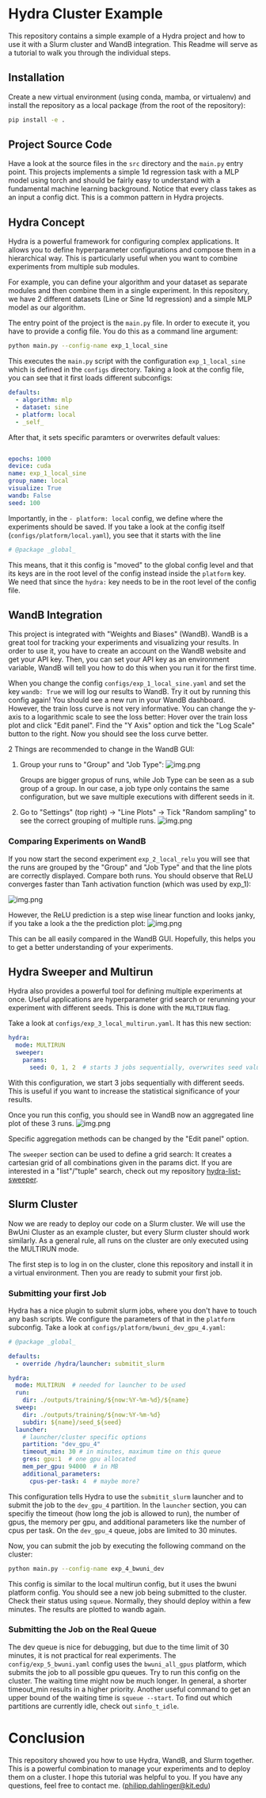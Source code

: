 # Hydra Cluster Example

This repository contains a simple example of a Hydra project and how to use it with a Slurm cluster and WandB integration. This Readme will serve as a tutorial to walk you through the individual steps.

## Installation
Create a new virtual environment (using conda, mamba, or virtualenv) and install the repository as a local package
(from the root of the repository):
```bash
pip install -e .
```
## Project Source Code
Have a look at the source files in the `src` directory and the `main.py` entry point. This projects implements a simple 1d regression task with a MLP model using torch and should
be fairly easy to understand with a fundamental machine learning background. Notice that every class takes as an input a config dict. This is a common pattern in Hydra projects.

## Hydra Concept
Hydra is a powerful framework for configuring complex applications. It allows you to define  hyperparameter configurations 
and compose them in a hierarchical way. This is particularly useful when you want to combine experiments from multiple sub modules.

For example, you can define your algorithm and your dataset as separate modules and then combine them in a single experiment.
In this repository, we have 2 different datasets (Line or Sine 1d regression) and a simple MLP model as our algorithm.

The entry point of the project is the `main.py` file. In order to execute it, you have to provide a config file. You do this as a command line argument:
```bash
python main.py --config-name exp_1_local_sine
```
This executes the `main.py` script with the configuration `exp_1_local_sine` which is defined in the `configs` directory.
Taking a look at the config file, you can see that it first loads different subconfigs:
```yaml
defaults:
  - algorithm: mlp
  - dataset: sine
  - platform: local
  - _self_
```
After that, it sets specific paramters or overwrites default values:
```yaml

epochs: 1000
device: cuda
name: exp_1_local_sine
group_name: local
visualize: True
wandb: False
seed: 100
```
Importantly, in the `- platform: local` config, we define where the experiments should be saved. If you take a look at the config itself (`configs/platform/local.yaml`), you see that it starts with the line
```yaml
# @package _global_
```
This means, that it this config is "moved" to the global config level and that its keys are in the root level of the config instead inside the `platform` key.
We need that since the `hydra:` key needs to be in the root level of the config file.

## WandB Integration
This project is integrated with "Weights and Biases" (WandB). WandB is a great tool for tracking your experiments and visualizing your results. In order to use it, you have to create an account on the WandB website and get your API key.
Then, you can set your API key as an environment variable, WandB will tell you how to do this when you run it for the first time.

When you change the config `configs/exp_1_local_sine.yaml` and set the key `wandb: True` we will log our results to WandB.
Try it out by running this config again! You should see a new run in your WandB dashboard. However, the train loss curve is not very informative. 
You can change the y-axis to a logarithmic scale to see the loss better:
Hover over the train loss plot and click "Edit panel". Find the "Y Axis" option and tick the "Log Scale" button to the right.
Now you should see the loss curve better.

2 Things are recommended to change in the WandB GUI:
1. Group your runs to "Group" and "Job Type":
![img.png](data/grouping.png)

    Groups are bigger gropus of runs, while Job Type can be seen as a sub group of a group. In our case, a job type only contains the same configuration, but we save multiple executions with different seeds in it.
2. Go to "Settings" (top right) -> "Line Plots" -> Tick "Random sampling" to see the correct grouping of multiple runs.
![img.png](data/random_sampling.png)


### Comparing Experiments on WandB
If you now start the second experiment `exp_2_local_relu` you will see that the runs are grouped by the "Group" and "Job Type" and that the line plots are correctly displayed.
Compare both runs. You should observe that ReLU converges faster than Tanh activation function (which was used by exp_1):

![img.png](data/relu_vs_tanh.png)

However, the ReLU prediction is a step wise linear function and looks janky, if you take a look a the the prediction plot:
![img.png](data/relu_vs_tanh_qualitative.png)

This can be all easily compared in the WandB GUI. Hopefully, this helps you to get a better understanding of your experiments.

## Hydra Sweeper and Multirun
Hydra also provides a powerful tool for defining multiple experiments at once. Useful applications are hyperparameter grid search or rerunning your experiment with different seeds.
This is done with the `MULTIRUN` flag.

Take a look at `configs/exp_3_local_multirun.yaml`. It has this new section:

```yaml
hydra:
  mode: MULTIRUN
  sweeper:
    params:
      seed: 0, 1, 2  # starts 3 jobs sequentially, overwrites seed value
```
With this configuration, we start 3 jobs sequentially with different seeds. This is useful if you want to increase the statistical significance of your results.

Once you run this config, you should see in WandB now an aggregated line plot of these 3 runs.
![img.png](data/multi_run_result.png)

Specific aggregation methods can be changed by the "Edit panel" option.

The `sweeper` section can be used to define a grid search: It creates a cartesian grid of all combinations given in the params dict.
If you are interested in a "list"/"tuple" search, check out my repository
[hydra-list-sweeper](https://github.com/ALRhub/hydra_list_sweeper).

## Slurm Cluster

Now we are ready to deploy our code on a Slurm cluster. We will use the BwUni Cluster as an example cluster, but every Slurm cluster should work similarly.
As a general rule, all runs on the cluster are only executed using the MULTIRUN mode.

The first step is to log in on the cluster, clone this repository and install it in a virtual environment. Then you are ready to submit your first job. 

### Submitting your first Job
Hydra has a nice plugin to submit slurm jobs, where you don't have to touch any bash scripts. We configure the parameters of that in the `platform` subconfig.
Take a look at `configs/platform/bwuni_dev_gpu_4.yaml`:
```yaml
# @package _global_

defaults:
  - override /hydra/launcher: submitit_slurm

hydra:
  mode: MULTIRUN  # needed for launcher to be used
  run:
    dir: ./outputs/training/${now:%Y-%m-%d}/${name}
  sweep:
    dir: ./outputs/training/${now:%Y-%m-%d}
    subdir: ${name}/seed_${seed}
  launcher:
    # launcher/cluster specific options
    partition: "dev_gpu_4"
    timeout_min: 30 # in minutes, maximum time on this queue
    gres: gpu:1  # one gpu allocated
    mem_per_gpu: 94000  # in MB
    additional_parameters:
      cpus-per-task: 4  # maybe more?
```
This configuration tells Hydra to use the `submitit_slurm` launcher and to submit the job to the `dev_gpu_4` partition. In the `launcher` section,
you can specifiy the timeout (how long the job is allowed to run), the number of gpus, the memory per gpu, and additional parameters like the number of cpus per task.
On the `dev_gpu_4` queue, jobs are limited to 30 minutes.

Now, you can submit the job by executing the following command on the cluster:
```bash
python main.py --config-name exp_4_bwuni_dev
```
This config is similar to the local multirun config, but it uses the bwuni platform config. You should see a new job being submitted to the cluster.
Check their status using `squeue`. Normally, they should deploy within a few minutes. The results are plotted to wandb again.

### Submitting the Job on the Real Queue
The dev queue is nice for debugging, but due to the time limit of 30 minutes, it is not practical for real experiments.
The `config/exp_5_bwuni.yaml` config uses the `bwuni_all_gpus` platform, which submits the job to all possible gpu queues.
Try to run this config on the cluster. The waiting time might now be much longer. In general, a shorter timeout_min results in a higher priority.
Another useful command to get an upper bound of the waiting time is `squeue --start`. To find out which partitions are currently idle, check out `sinfo_t_idle`.

# Conclusion
This repository showed you how to use Hydra, WandB, and Slurm together. This is a powerful combination to manage your experiments and to deploy them on a cluster.
I hope this tutorial was helpful to you. If you have any questions, feel free to contact me. (philipp.dahlinger@kit.edu)

